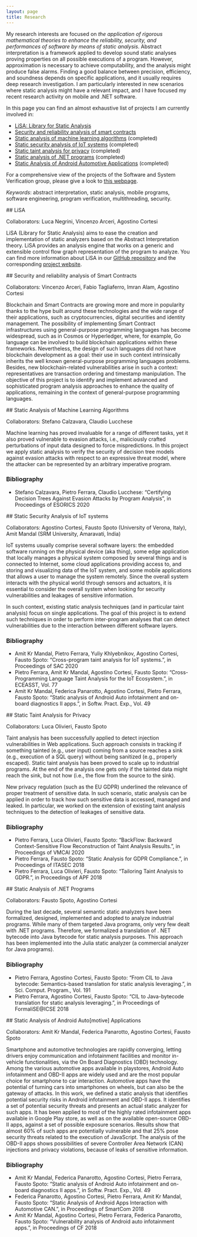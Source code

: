 ```yaml
---
layout: page
title: Research
---
```


My research interests are focused on *the application of rigorous mathematical theories to enhance the reliability, security, and performances of software by means of static analysis*. Abstract interpretation is a framework applied to develop sound static analyses proving properties on all possible executions of a program. However, approximation is necessary to achieve computability, and the analysis might produce false alarms. Finding a good balance between precision, efficiency, and soundness depends on specific applications, and it usually requires deep research investigation. I am particularly interested in new scenarios where static analysis might have a relevant impact, and I have focused my recent research activity on mobile and .NET software.

In this page you can find an almost exhaustive list of projects I am currently involved in:

- [LiSA: Library for Static Analysis](#lisa)
- [Security and reliability analysis of smart contracts](#security)
- [Static analysis of machine learning algorithms](#static) (completed)
- [Static security analysis of IoT systems](#static2) (completed)
- [Static taint analysis for privacy](#static3) (completed)
- [Static analysis of .NET programs](#static4) (completed)
- [Static Analysis of Android Automotive Applications](#static5) (completed)

For a comprehensive view of the projects of the Software and System Verification group, please give a look to [this webpage](https://unive-ssv.github.io/projects.html).

*Keywords*: abstract interpretation, static analysis, mobile programs, software engineering, program verification, multithreading, security.


<a name="lisa"/>
## LiSA

Collaborators: Luca Negrini, Vincenzo Arceri, Agostino Cortesi

LiSA (Library for Static Analysis) aims to ease the creation and implementation of static analyzers based on the Abstract Interpretation theory. LiSA provides an analysis engine that works on a generic and extensible control flow graph representation of the program to analyze. You can find more information about LiSA in our [GitHub repository](https://github.com/lisa-analyzer/) and the corresponding [project website](https://lisa-analyzer.github.io/).

<a name="security"/>
## Security and reliability analysis of Smart Contracts

Collaborators: Vincenzo Arceri, Fabio Tagliaferro, Imran Alam, Agostino Cortesi

Blockchain and Smart Contracts are growing more and more in popularity thanks to the hype built around these technologies and the wide range of their applications, such as cryptocurrencies, digital securities and identity management.
The possibility of implementing Smart Contract infrastructures using general-purpose programming languages has become widespread, such as in Cosmos or Hyperledger, where, for example, Go language can be involved to build blockchain applications within these frameworks.
Nevertheless, the design of such languages did not have blockchain development as a goal: their use in such context intrinsically inherits the well known general-purpose programming languages problems. Besides, new blockchain-related vulnerabilities arise in such a context: representatives are transaction ordering and timestamp manipulation.
The objective of this project is to identify and implement advanced and sophisticated program analysis approaches to enhance the quality of applications, remaining in the context of general-purpose programming languages.

<a name="static"/>
## Static Analysis of Machine Learning Algorithms

Collaborators: Stefano Calzavara, Claudio Lucchese

Machine learning has proved invaluable for a range of different tasks, yet it also proved vulnerable to evasion attacks, i.e., maliciously crafted perturbations of input data designed to force mispredictions. In this project we apply static analysis to verify the security of decision tree models against evasion attacks with respect to an expressive threat model, where the attacker can be represented by an arbitrary imperative program.

### Bibliography

- Stefano Calzavara, Pietro Ferrara, Claudio Lucchese: “Certifying Decision Trees Against Evasion Attacks by Program Analysis”, in Proceedings of ESORICS 2020 


<a name="static2"/>
## Static Security Analysis of IoT systems

Collaborators: Agostino Cortesi, Fausto Spoto (University of Verona, Italy), Amit Mandal (SRM University, Amaravati, India)

IoT systems usually comprise several software layers: the embedded software running on the physical device (aka thing), some edge application that locally manages a physical system composed by several things and is connected to Internet, some cloud applications providing access to, and storing and visualizing data of the IoT system, and some mobile applications that allows a user to manage the system remotely. Since the overall system interacts with the physical world through sensors and actuators, it is essential to consider the overall system when looking for security vulnerabilities and leakages of sensitive information.

In such context, existing static analysis techniques (and in particular taint analysis) focus on single applications. The goal of this project is to extend such techniques in order to perform inter-program analyses that can detect vulnerabilities due to the interaction between different software layers.

### Bibliography
- Amit Kr Mandal, Pietro Ferrara, Yuliy Khlyebnikov, Agostino Cortesi, Fausto Spoto: “Cross-program taint analysis for IoT systems.”, in Proceedings of SAC 2020 
- Pietro Ferrara, Amit Kr Mandal, Agostino Cortesi, Fausto Spoto: “Cross-Programming Language Taint Analysis for the IoT Ecosystem.”, in ECEASST, Vol. 77 
- Amit Kr Mandal, Federica Panarotto, Agostino Cortesi, Pietro Ferrara, Fausto Spoto: “Static analysis of Android Auto infotainment and on-board diagnostics II apps.”, in Softw. Pract. Exp., Vol. 49 


<a name="static3"/>
## Static Taint Analysis for Privacy

Collaborators: Luca Olivieri, Fausto Spoto

Taint analysis has been successfully applied to detect injection vulnerabilities in Web applications. Such approach consists in tracking if something tainted (e.g., user input) coming from a source reaches a sink (e.g., execution of a SQL query) without being sanitized (e.g., properly escaped). Static taint analysis has been proved to scale up to industrial programs. At the end of the analysis one gets only if the tainted data might reach the sink, but not how (i.e., the flow from the source to the sink).

New privacy regulation (such as the EU GDPR) underlined the relevance of proper treatment of sensitive data. In such scenario, static analysis can be applied in order to track how such sensitive data is accessed, managed and leaked. In particular, we worked on the extension of existing taint analysis techniques to the detection of leakages of sensitive data.

### Bibliography

- Pietro Ferrara, Luca Olivieri, Fausto Spoto: “BackFlow: Backward Context-Sensitive Flow Reconstruction of Taint Analysis Results.”, in Proceedings of VMCAI 2020 
- Pietro Ferrara, Fausto Spoto: “Static Analysis for GDPR Compliance.”, in Proceedings of ITASEC 2018 
- Pietro Ferrara, Luca Olivieri, Fausto Spoto: “Tailoring Taint Analysis to GDPR.”, in Proceedings of APF 2018 


<a name="static4"/>
## Static Analysis of .NET Programs

Collaborators: Fausto Spoto, Agostino Cortesi

During the last decade, several semantic static analyzers have been formalized, designed, implemented and adopted to analyze industrial programs. While many of them targeted Java programs, only very few dealt with .NET programs. Therefore, we formalized a translation of . NET bytecode into Java bytecode for static analysis purposes. This approach has been implemented into the Julia static analyzer (a commercial analyzer for Java programs).

### Bibliography

- Pietro Ferrara, Agostino Cortesi, Fausto Spoto: “From CIL to Java bytecode: Semantics-based translation for static analysis leveraging.”, in Sci. Comput. Program., Vol. 191 
- Pietro Ferrara, Agostino Cortesi, Fausto Spoto: “CIL to Java-bytecode translation for static analysis leveraging.”, in Proceedings of FormaliSE@ICSE 2018 

<a name="static5"/>
## Static Analysis of Android Auto[motive] Applications

Collaborators: Amit Kr Mandal, Federica Panarotto, Agostino Cortesi, Fausto Spoto

Smartphone and automotive technologies are rapidly converging, letting drivers enjoy communication and infotainment facilities and monitor in-vehicle functionalities, via the On Board Diagnostics (OBD) technology. Among the various automotive apps available in playstores, Android Auto infotainment and OBD-II apps are widely used and are the most popular choice for smartphone to car interaction. Automotive apps have the potential of turning cars into smartphones on wheels, but can also be the gateway of attacks. In this work, we defined a static analysis that identifies potential security risks in Android infotainment and OBD-II apps. It identifies a set of potential security threats and presents an actual static analyzer for such apps. It has been applied to most of the highly rated infotainment apps available in Google Play store, as well as on the available open-source OBD-II apps, against a set of possible exposure scenarios. Results show that almost 60% of such apps are potentially vulnerable and that 25% pose security threats related to the execution of JavaScript. The analysis of the OBD-II apps shows possibilities of severe Controller Area Network (CAN) injections and privacy violations, because of leaks of sensitive information.

### Bibliography

- Amit Kr Mandal, Federica Panarotto, Agostino Cortesi, Pietro Ferrara, Fausto Spoto: “Static analysis of Android Auto infotainment and on-board diagnostics II apps.”, in Softw. Pract. Exp., Vol. 49 
- Federica Panarotto, Agostino Cortesi, Pietro Ferrara, Amit Kr Mandal, Fausto Spoto: “Static Analysis of Android Apps Interaction with Automotive CAN.”, in Proceedings of SmartCom 2018 
- Amit Kr Mandal, Agostino Cortesi, Pietro Ferrara, Federica Panarotto, Fausto Spoto: “Vulnerability analysis of Android auto infotainment apps.”, in Proceedings of CF 2018